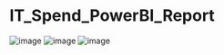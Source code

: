 # IT_Spend_PowerBI_Report

![image](https://github.com/Satyasaimandlem/IT_Spend_PowerBI_Report/assets/129209796/6bfc58f2-4d3d-4a58-8417-40a48e960479)
![image](https://github.com/Satyasaimandlem/IT_Spend_PowerBI_Report/assets/129209796/8a71ec55-25ae-4d82-b882-62ae574aee53)
![image](https://github.com/Satyasaimandlem/IT_Spend_PowerBI_Report/assets/129209796/09f63846-0525-41d2-91f4-5823a3180373)


